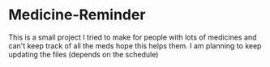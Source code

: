 # Medicine-Reminder
This is a small project I tried to make for people with lots of medicines and can't keep track of all the meds hope this helps them.
I am planning to keep updating the files (depends on the schedule)
